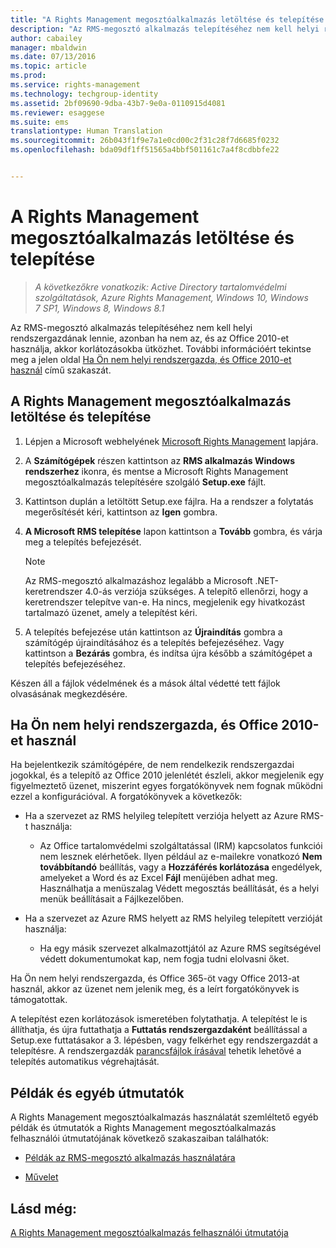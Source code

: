 ```yaml
---
title: "A Rights Management megosztóalkalmazás letöltése és telepítése | Azure RMS"
description: "Az RMS-megosztó alkalmazás telepítéséhez nem kell helyi rendszergazdának lennie, azonban ha nem az, és az Office 2010-et használja, akkor korlátozásokba ütközhet. További információért tekintse meg a jelen oldal Ha Ön nem helyi rendszergazda, és Office 2010-et használ című szakaszát."
author: cabailey
manager: mbaldwin
ms.date: 07/13/2016
ms.topic: article
ms.prod: 
ms.service: rights-management
ms.technology: techgroup-identity
ms.assetid: 2bf09690-9dba-43b7-9e0a-0110915d4081
ms.reviewer: esaggese
ms.suite: ems
translationtype: Human Translation
ms.sourcegitcommit: 26b043f1f9e7a1e0cd00c2f31c28f7d6685f0232
ms.openlocfilehash: bda09df1ff51565a4bbf501161c7a4f8cdbbfe22


---
```


# A Rights Management megosztóalkalmazás letöltése és telepítése

>*A következőkre vonatkozik: Active Directory tartalomvédelmi szolgáltatások, Azure Rights Management, Windows 10, Windows 7 SP1, Windows 8, Windows 8.1*

Az RMS-megosztó alkalmazás telepítéséhez nem kell helyi rendszergazdának lennie, azonban ha nem az, és az Office 2010-et használja, akkor korlátozásokba ütközhet. További információért tekintse meg a jelen oldal [Ha Ön nem helyi rendszergazda, és Office 2010-et használ](#if-you-are-not-a-local-administrator-and-use-office-2010) című szakaszát.

## A Rights Management megosztóalkalmazás letöltése és telepítése

1.  Lépjen a Microsoft webhelyének [Microsoft Rights Management](http://go.microsoft.com/fwlink/?LinkId=303970) lapjára.

2.  A **Számítógépek** részen kattintson az **RMS alkalmazás Windows rendszerhez** ikonra, és mentse a Microsoft Rights Management megosztóalkalmazás telepítésére szolgáló **Setup.exe** fájlt.

3.  Kattintson duplán a letöltött Setup.exe fájlra. Ha a rendszer a folytatás megerősítését kéri, kattintson az **Igen** gombra.

4.  **A Microsoft RMS telepítése** lapon kattintson a **Tovább** gombra, és várja meg a telepítés befejezését.

    > [!NOTE]
    > Az RMS-megosztó alkalmazáshoz legalább a Microsoft .NET-keretrendszer 4.0-ás verziója szükséges. A telepítő ellenőrzi, hogy a keretrendszer telepítve van-e. Ha nincs, megjelenik egy hivatkozást tartalmazó üzenet, amely a telepítést kéri.

5.  A telepítés befejezése után kattintson az **Újraindítás** gombra a számítógép újraindításához és a telepítés befejezéséhez. Vagy kattintson a **Bezárás** gombra, és indítsa újra később a számítógépet a telepítés befejezéséhez.

Készen áll a fájlok védelmének és a mások által védetté tett fájlok olvasásának megkezdésére.

## Ha Ön nem helyi rendszergazda, és Office 2010-et használ
Ha bejelentkezik számítógépére, de nem rendelkezik rendszergazdai jogokkal, és a telepítő az Office 2010 jelenlétét észleli, akkor megjelenik egy figyelmeztető üzenet, miszerint egyes forgatókönyvek nem fognak működni ezzel a konfigurációval. A forgatókönyvek a következők:

-   Ha a szervezet az RMS helyileg telepített verziója helyett az Azure RMS-t használja:

    -   Az Office tartalomvédelmi szolgáltatással (IRM) kapcsolatos funkciói nem lesznek elérhetőek. Ilyen például az e-mailekre vonatkozó **Nem továbbítandó** beállítás, vagy a **Hozzáférés korlátozása** engedélyek, amelyeket a Word és az Excel **Fájl** menüjében adhat meg. Használhatja a menüszalag Védett megosztás beállítását, és a helyi menük beállításait a Fájlkezelőben.

-   Ha a szervezet az Azure RMS helyett az RMS helyileg telepített verzióját használja:

    -   Ha egy másik szervezet alkalmazottjától az Azure RMS segítségével védett dokumentumokat kap, nem fogja tudni elolvasni őket.

Ha Ön nem helyi rendszergazda, és Office 365-öt vagy Office 2013-at használ, akkor az üzenet nem jelenik meg, és a leírt forgatókönyvek is támogatottak.

A telepítést ezen korlátozások ismeretében folytathatja. A telepítést le is állíthatja, és újra futtathatja a **Futtatás rendszergazdaként** beállítással a Setup.exe futtatásakor a 3. lépésben, vagy felkérhet egy rendszergazdát a telepítésre. A rendszergazdák [parancsfájlok írásával](sharing-app-admin-guide.md#automatic-deployment-for-the-microsoft-rights-management-sharing-application) tehetik lehetővé a telepítés automatikus végrehajtását.

## Példák és egyéb útmutatók
A Rights Management megosztóalkalmazás használatát szemléltető egyéb példák és útmutatók a Rights Management megosztóalkalmazás felhasználói útmutatójának következő szakaszaiban találhatók:

-   [Példák az RMS-megosztó alkalmazás használatára](sharing-app-user-guide.md#examples-for-using-the-rms-sharing-application)

-   [Művelet](sharing-app-user-guide.md#what-do-you-want-to-do)

## Lásd még:
[A Rights Management megosztóalkalmazás felhasználói útmutatója](sharing-app-user-guide.md)




<!--HONumber=Aug16_HO4-->


